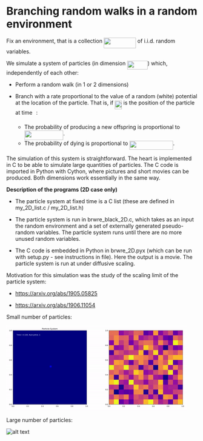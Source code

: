 # Branching random walks in a random environment

Fix an environment, that is a collection <img src="/tex/834279909e8addaa426c5634bd064227.svg?invert_in_darkmode&sanitize=true" align=middle width=84.72253679999999pt height=27.91243950000002pt/> of i.i.d. random variables.

We simulate a system of particles (in dimension <img src="/tex/13ddb09bb6adaa52ddb96197a18570f6.svg?invert_in_darkmode&sanitize=true" align=middle width=54.217896149999994pt height=22.831056599999986pt/>) which, independently of each other:

- Perform a random walk (in 1 or 2 dimensions)

- Branch with a rate proportional to the value of a random (white) potential
at the location of the particle. That is, if <img src="/tex/a918cf04cd0ac7535e7626be634cfb9e.svg?invert_in_darkmode&sanitize=true" align=middle width=18.58454399999999pt height=22.465723500000017pt/> is the position of the
particle at time <img src="/tex/4f4f4e395762a3af4575de74c019ebb5.svg?invert_in_darkmode&sanitize=true" align=middle width=5.936097749999991pt height=20.221802699999984pt/>:

  - The probability of producing a new offspring is proportional to <img src="/tex/b6788ceda860c2586eb4c6659d7072ce.svg?invert_in_darkmode&sanitize=true" align=middle width=102.6971847pt height=24.65753399999998pt/>.
  - The probability of dying is proportional to <img src="/tex/44337222f71b71e7a636d5fe53545522.svg?invert_in_darkmode&sanitize=true" align=middle width=115.0259088pt height=24.65753399999998pt/>.

The simulation of this system is straightforward. The heart is implemented in C
to be able to simulate large quantities of particles. The C code is imported in
Python with Cython, where pictures and short movies can be produced. Both
dimensions work essentially in the same way.

__Description of the programs (2D case only)__

- The particle system at fixed time is a C list (these are defined in
  my_2D_list.c / my_2D_list.h)

- The particle system is run in brwre_black_2D.c, which takes as an input the
  random environment and a set of externally generated pseudo-random variables.
  The particle system runs until there are no more unused random variables.

- The C code is embedded in Python in brwre_2D.pyx (which can be run with
  setup.py - see instructions in file). Here the output is a movie. The
  particle system is run at under diffusive scaling.

Motivation for this simulation was the study of the scaling limit of the
particle system:

- https://arxiv.org/abs/1905.05825

- https://arxiv.org/abs/1906.11054

Small number of particles:

![alt text](brwre_1.gif)

Large number of particles:

![alt text](brwre_2.gif)
